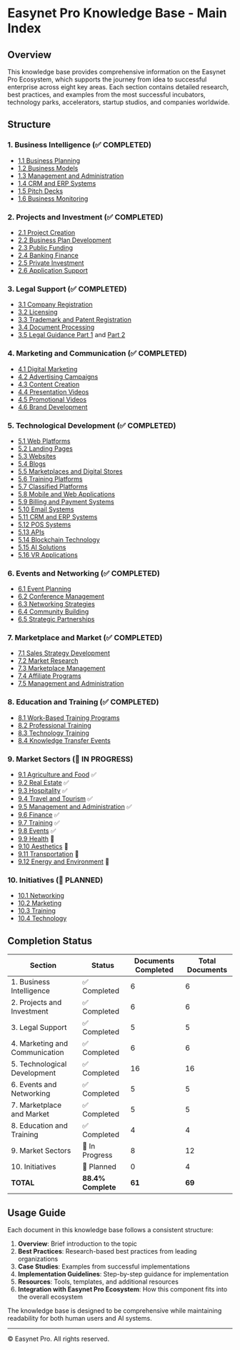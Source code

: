 # Easynet Pro Knowledge Base - Main Index

## Overview

This knowledge base provides comprehensive information on the Easynet Pro Ecosystem, which supports the journey from idea to successful enterprise across eight key areas. Each section contains detailed research, best practices, and examples from the most successful incubators, technology parks, accelerators, startup studios, and companies worldwide.

## Structure

### 1. Business Intelligence (✅ COMPLETED)
- [1.1 Business Planning](01-business-intelligence/01-business-planning.md)
- [1.2 Business Models](01-business-intelligence/02-business-models.md)
- [1.3 Management and Administration](01-business-intelligence/03-management-administration.md)
- [1.4 CRM and ERP Systems](01-business-intelligence/04-crm-erp-systems.md)
- [1.5 Pitch Decks](01-business-intelligence/05-pitch-decks.md)
- [1.6 Business Monitoring](01-business-intelligence/06-business-monitoring.md)

### 2. Projects and Investment (✅ COMPLETED)
- [2.1 Project Creation](02-projects-and-investment/01-project-creation.md)
- [2.2 Business Plan Development](02-projects-and-investment/02-business-plan-development.md)
- [2.3 Public Funding](02-projects-and-investment/03-public-funding.md)
- [2.4 Banking Finance](02-projects-and-investment/04-banking-finance.md)
- [2.5 Private Investment](02-projects-and-investment/05-private-investment.md)
- [2.6 Application Support](02-projects-and-investment/06-application-support.md)

### 3. Legal Support (✅ COMPLETED)
- [3.1 Company Registration](03-legal-support/01-company-registration.md)
- [3.2 Licensing](03-legal-support/02-licensing.md)
- [3.3 Trademark and Patent Registration](03-legal-support/03-trademark-patent-registration.md)
- [3.4 Document Processing](03-legal-support/04-document-processing.md)
- [3.5 Legal Guidance Part 1](03-legal-support/05-legal-guidance-part1.md) and [Part 2](03-legal-support/05-legal-guidance-part2.md)

### 4. Marketing and Communication (✅ COMPLETED)
- [4.1 Digital Marketing](04-marketing-and-communication/01-digital-marketing.md)
- [4.2 Advertising Campaigns](04-marketing-and-communication/02-advertising-campaigns.md)
- [4.3 Content Creation](04-marketing-and-communication/03-content-creation.md)
- [4.4 Presentation Videos](04-marketing-and-communication/04-presentation-videos.md)
- [4.5 Promotional Videos](04-marketing-and-communication/05-promotional-videos.md)
- [4.6 Brand Development](04-marketing-and-communication/06-brand-development.md)

### 5. Technological Development (✅ COMPLETED)
- [5.1 Web Platforms](05-technological-development/01-web-platforms.md) 
- [5.2 Landing Pages](05-technological-development/02-landing-pages.md) 
- [5.3 Websites](05-technological-development/03-websites.md) 
- [5.4 Blogs](05-technological-development/04-blogs.md) 
- [5.5 Marketplaces and Digital Stores](05-technological-development/05-marketplaces-digital-stores.md) 
- [5.6 Training Platforms](05-technological-development/06-training-platforms.md) 
- [5.7 Classified Platforms](05-technological-development/07-classified-platforms.md) 
- [5.8 Mobile and Web Applications](05-technological-development/08-mobile-web-applications.md) 
- [5.9 Billing and Payment Systems](05-technological-development/09-billing-payment-systems.md) 
- [5.10 Email Systems](05-technological-development/10-email-systems.md) 
- [5.11 CRM and ERP Systems](05-technological-development/11-crm-erp-systems.md) 
- [5.12 POS Systems](05-technological-development/12-pos-systems.md) 
- [5.13 APIs](05-technological-development/13-apis.md) 
- [5.14 Blockchain Technology](05-technological-development/14-blockchain-technology.md) 
- [5.15 AI Solutions](05-technological-development/15-ai-solutions.md) 
- [5.16 VR Applications](05-technological-development/16-vr-applications.md) 

### 6. Events and Networking (✅ COMPLETED)
- [6.1 Event Planning](06-events-and-networking/01-event-planning.md) 
- [6.2 Conference Management](06-events-and-networking/02-conference-management.md) 
- [6.3 Networking Strategies](06-events-and-networking/03-networking-strategies.md) 
- [6.4 Community Building](06-events-and-networking/04-community-building.md) 
- [6.5 Strategic Partnerships](06-events-and-networking/05-strategic-partnerships.md) 

### 7. Marketplace and Market (✅ COMPLETED)
- [7.1 Sales Strategy Development](07-marketplace-and-market/01-sales-strategy-development.md)
- [7.2 Market Research](07-marketplace-and-market/02-market-research.md)
- [7.3 Marketplace Management](07-marketplace-and-market/03-marketplace-management.md)
- [7.4 Affiliate Programs](07-marketplace-and-market/04-affiliate-programs.md)
- [7.5 Management and Administration](07-marketplace-and-market/05-management-administration.md)

### 8. Education and Training (✅ COMPLETED)
- [8.1 Work-Based Training Programs](08-education-and-training/01-work-based-training.md)
- [8.2 Professional Training](08-education-and-training/02-professional-training.md)
- [8.3 Technology Training](08-education-and-training/03-technology-training.md)
- [8.4 Knowledge Transfer Events](08-education-and-training/04-knowledge-transfer-events.md)

### 9. Market Sectors (🔄 IN PROGRESS)
- [9.1 Agriculture and Food](09-market-sectors/01-agriculture-and-food.md) ✅
- [9.2 Real Estate](09-market-sectors/02-real-estate.md) ✅
- [9.3 Hospitality](09-market-sectors/03-hospitality.md) ✅
- [9.4 Travel and Tourism](09-market-sectors/04-travel-tourism.md) ✅
- [9.5 Management and Administration](09-market-sectors/05-management-administration.md) ✅
- [9.6 Finance](09-market-sectors/06-finance.md) ✅
- [9.7 Training](09-market-sectors/07-training.md) ✅
- [9.8 Events](09-market-sectors/08-events.md) ✅
- [9.9 Health](09-market-sectors/09-health.md) 📝
- [9.10 Aesthetics](09-market-sectors/10-aesthetics.md) 📝
- [9.11 Transportation](09-market-sectors/11-transportation.md) 📝
- [9.12 Energy and Environment](09-market-sectors/12-energy-environment.md) 📝

### 10. Initiatives (📝 PLANNED)
- [10.1 Networking](10-initiatives/01-networking.md)
- [10.2 Marketing](10-initiatives/02-marketing.md)
- [10.3 Training](10-initiatives/03-training.md)
- [10.4 Technology](10-initiatives/04-technology.md)

## Completion Status

| Section | Status | Documents Completed | Total Documents |
|---------|--------|---------------------|-----------------|
| 1. Business Intelligence | ✅ Completed | 6 | 6 |
| 2. Projects and Investment | ✅ Completed | 6 | 6 |
| 3. Legal Support | ✅ Completed | 5 | 5 |
| 4. Marketing and Communication | ✅ Completed | 6 | 6 |
| 5. Technological Development | ✅ Completed | 16 | 16 |
| 6. Events and Networking | ✅ Completed | 5 | 5 |
| 7. Marketplace and Market | ✅ Completed | 5 | 5 |
| 8. Education and Training | ✅ Completed | 4 | 4 |
| 9. Market Sectors | 🔄 In Progress | 8 | 12 |
| 10. Initiatives | 📝 Planned | 0 | 4 |
| **TOTAL** | **88.4% Complete** | **61** | **69** |

## Usage Guide

Each document in this knowledge base follows a consistent structure:

1. **Overview**: Brief introduction to the topic
2. **Best Practices**: Research-based best practices from leading organizations
3. **Case Studies**: Examples from successful implementations
4. **Implementation Guidelines**: Step-by-step guidance for implementation
5. **Resources**: Tools, templates, and additional resources
6. **Integration with Easynet Pro Ecosystem**: How this component fits into the overall ecosystem

The knowledge base is designed to be comprehensive while maintaining readability for both human users and AI systems.

---

© Easynet Pro. All rights reserved.